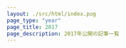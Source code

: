 ```yaml
---
layout: ./src/html/index.pug
page_type: "year"
page_title: 2017
page_description: 2017年公開の記事一覧
---
```

